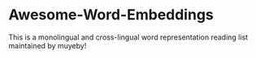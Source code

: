 # Awesome-Word-Embeddings
This is a monolingual and cross-lingual word representation reading list maintained by muyeby!

